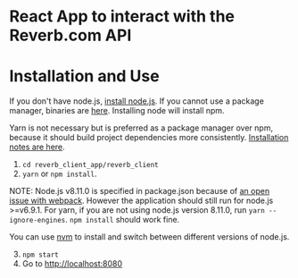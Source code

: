 # React App to interact with the Reverb.com API

# Installation and Use
If you don't have node.js, [install node.js](https://nodejs.org/en/download/package-manager/). If you cannot use a package manager, binaries are [here](https://nodejs.org/en/download/). Installing node will install npm. 

Yarn is not necessary but is preferred as a package manager over npm, because it should build project dependencies more consistently. [Installation notes are here](https://yarnpkg.com/en/docs/install).

1. `cd reverb_client_app/reverb_client` 
2. `yarn` or `npm install`. 

NOTE: Node.js v8.11.0 is specified in package.json because of [an open issue with webpack](https://github.com/webpack/webpack/issues/6579). However the application should still run for node.js >=v6.9.1. For yarn, if you are not using node.js version 8.11.0, run `yarn --ignore-engines`. `npm install` should work fine.

You can use [nvm](  https://github.com/creationix/nvm#installation) to install and switch between different versions of node.js. 

3. `npm start`
4. Go to [http://localhost:8080](http://localhost:8080)
